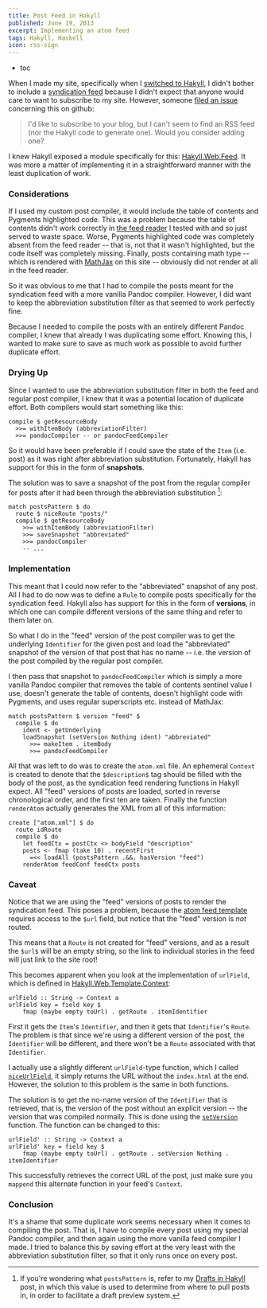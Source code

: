 ```yaml
---
title: Post Feed in Hakyll
published: June 19, 2013
excerpt: Implementing an atom feed
tags: Hakyll, Haskell
icon: rss-sign
---
```


* toc

When I made my site, specifically when I [switched to Hakyll](/posts/the-switch-to-hakyll), I didn't bother to include a [syndication feed](http://en.wikipedia.org/wiki/Web_feed) because I didn't expect that anyone would care to want to subscribe to my site. However, someone [filed an issue](https://github.com/blaenk/blaenk.github.io/issues/1) concerning this on github:

> I'd like to subscribe to your blog, but I can't seem to find an RSS feed (nor the Hakyll code to generate one). Would you consider adding one?

I knew Hakyll exposed a module specifically for this: [Hakyll.Web.Feed](http://hackage.haskell.org/packages/archive/hakyll/latest/doc/html/Hakyll-Web-Feed.html). It was more a matter of implementing it in a straightforward manner with the least duplication of work.

### Considerations

If I used my custom post compiler, it would include the table of contents and Pygments highlighted code. This was a problem because the table of contents didn't work correctly in [the feed reader](https://yoleoreader.com/) I tested with and so just served to waste space. Worse, Pygments highlighted code was completely absent from the feed reader -- that is, not that it wasn't highlighted, but the code itself was completely missing. Finally, posts containing math type -- which is rendered with [MathJax](http://www.mathjax.org/) on this site -- obviously did not render at all in the feed reader.

So it was obvious to me that I had to compile the posts meant for the syndication feed with a more vanilla Pandoc compiler. However, I did want to keep the abbreviation substitution filter as that seemed to work perfectly fine.

Because I needed to compile the posts with an entirely different Pandoc compiler, I knew that already I was duplicating some effort. Knowing this, I wanted to make sure to save as much work as possible to avoid further duplicate effort.

### Drying Up

Since I wanted to use the abbreviation substitution filter in both the feed and regular post compiler, I knew that it was a potential location of duplicate effort. Both compilers would start something like this:

~~~ {lang="haskell"}
compile $ getResourceBody
  >>= withItemBody (abbreviationFilter)
  >>= pandocCompiler -- or pandocFeedCompiler
~~~

So it would have been preferable if I could save the state of the `Item` (i.e. post) as it was right after abbreviation substitution. Fortunately, Hakyll has support for this in the form of **snapshots**.

The solution was to save a snapshot of the post from the regular compiler for posts after it had been through the abbreviation substitution [^1]:

~~~ {lang="haskell"}
match postsPattern $ do
  route $ niceRoute "posts/"
  compile $ getResourceBody
    >>= withItemBody (abbreviationFilter)
    >>= saveSnapshot "abbreviated"
    >>= pandocCompiler
    -- ...
~~~

### Implementation

This meant that I could now refer to the "abbreviated" snapshot of any post. All I had to do now was to define a `Rule` to compile posts specifically for the syndication feed. Hakyll also has support for this in the form of **versions**, in which one can compile different versions of the same thing and refer to them later on.

So what I do in the "feed" version of the post compiler was to get the underlying `Identifier` for the given post and load the "abbreviated" snapshot of the version of that post that has no name -- i.e. the version of the post compiled by the regular post compiler.

I then pass that snapshot to `pandocFeedCompiler` which is simply a more vanilla Pandoc compiler that removes the table of contents sentinel value I use, doesn't generate the table of contents, doesn't highlight code with Pygments, and uses regular superscripts etc. instead of MathJax:

~~~ {lang="haskell"}
match postsPattern $ version "feed" $
  compile $ do
    ident <- getUnderlying
    loadSnapshot (setVersion Nothing ident) "abbreviated"
      >>= makeItem . itemBody
      >>= pandocFeedCompiler
~~~

All that was left to do was to create the `atom.xml` file. An ephemeral `Context` is created to denote that the `$description$` tag should be filled with the body of the post, as the syndication feed rendering functions in Hakyll expect. All "feed" versions of posts are loaded, sorted in reverse chronological order, and the first ten are taken. Finally the function `renderAtom` actually generates the XML from all of this information:

~~~ {lang="haskell"}
create ["atom.xml"] $ do
  route idRoute
  compile $ do
    let feedCtx = postCtx <> bodyField "description"
    posts <- fmap (take 10) . recentFirst
      =<< loadAll (postsPattern .&&. hasVersion "feed")
    renderAtom feedConf feedCtx posts
~~~

### Caveat

Notice that we are using the "feed" versions of posts to render the syndication feed. This poses a problem, because the [atom feed template](https://github.com/jaspervdj/hakyll/blob/master/data/templates/atom-item.xml) requires access to the `$url` field, but notice that the "feed" version is _not_ routed.

This means that a `Route` is not created for "feed" versions, and as a result the `$url$` will be an empty string, so the link to individual stories in the feed will just link to the site root!

This becomes apparent when you look at the implementation of `urlField`, which is defined in [Hakyll.Web.Template.Context](http://hackage.haskell.org/packages/archive/hakyll/latest/doc/html/Hakyll-Web-Template-Context.html):

~~~ {lang="haskell"}
urlField :: String -> Context a
urlField key = field key $
    fmap (maybe empty toUrl) . getRoute . itemIdentifier
~~~

First it gets the `Item`'s `Identifier`, and then it gets that `Identifier`'s `Route`. The problem is that since we're using a different version of the post, the `Identifier` will be different, and there won't be a `Route` associated with that `Identifier`.

I actually use a slightly different `urlField`-type function, which I called [`niceUrlField`](https://github.com/blaenk/blaenk.github.io/blob/1379be96c66de626b2623d0b09ce32e065da4f49/src/Site/Fields.hs#L80), it simply returns the URL without the `index.html` at the end. However, the solution to this problem is the same in both functions.

The solution is to get the no-name version of the `Identifier` that is retrieved, that is, the version of the post without an explicit version -- the version that was compiled normally. This is done using the [`setVersion`](http://hackage.haskell.org/packages/archive/hakyll/latest/doc/html/Hakyll-Core-Identifier.html#v:setVersion) function. The function can be changed to this:

~~~ {lang="haskell"}
urlField' :: String -> Context a
urlField' key = field key $
    fmap (maybe empty toUrl) . getRoute . setVersion Nothing . itemIdentifier
~~~

This successfully retrieves the correct URL of the post, just make sure you `mappend` this alternate function in your feed's `Context`.

### Conclusion

It's a shame that some duplicate work seems necessary when it comes to compiling the post. That is, I have to compile every post using my special Pandoc compiler, and then again using the more vanilla feed compiler I made. I tried to balance this by saving effort at the very least with the abbreviation substitution filter, so that it only runs once on every post.

[^1]: If you're wondering what `postsPattern` is, refer to my [Drafts in Hakyll](/posts/drafts-in-hakyll) post, in which this value is used to determine from where to pull posts in, in order to facilitate a draft preview system.